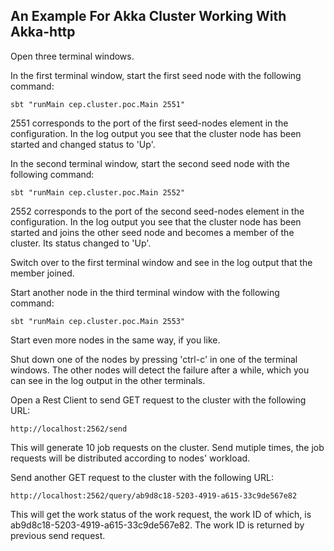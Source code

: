 ## An Example For Akka Cluster Working With Akka-http

Open three terminal windows.

In the first terminal window, start the first seed node with the following command:

    sbt "runMain cep.cluster.poc.Main 2551"

2551 corresponds to the port of the first seed-nodes element in the configuration. In the log output you see that the cluster node has been started and changed status to 'Up'.

In the second terminal window, start the second seed node with the following command:

    sbt "runMain cep.cluster.poc.Main 2552"

2552 corresponds to the port of the second seed-nodes element in the configuration. In the log output you see that the cluster node has been started and joins the other seed node and becomes a member of the cluster. Its status changed to 'Up'.

Switch over to the first terminal window and see in the log output that the member joined.

Start another node in the third terminal window with the following command:

    sbt "runMain cep.cluster.poc.Main 2553"

Start even more nodes in the same way, if you like.

Shut down one of the nodes by pressing 'ctrl-c' in one of the terminal windows. The other nodes will detect the failure after a while, which you can see in the log output in the other terminals.

Open a Rest Client to send GET request to the cluster with the following URL:

    http://localhost:2562/send

This will generate 10 job requests on the cluster. Send mutiple times, the job requests will be distributed according to nodes' workload.

Send another GET request to the cluster with the following URL:

    http://localhost:2562/query/ab9d8c18-5203-4919-a615-33c9de567e82
    
This will get the work status of the work request, the work ID of which, is ab9d8c18-5203-4919-a615-33c9de567e82. The work ID is returned by previous send request.
